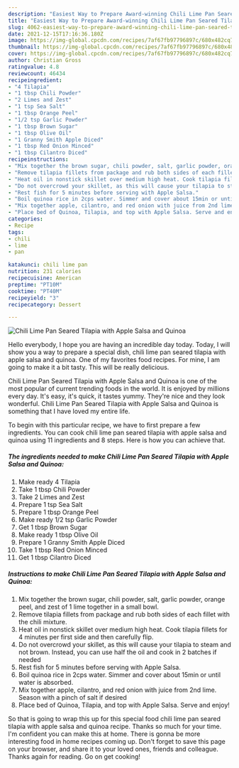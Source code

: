 ```yaml
---
description: "Easiest Way to Prepare Award-winning Chili Lime Pan Seared Tilapia with Apple Salsa and Quinoa"
title: "Easiest Way to Prepare Award-winning Chili Lime Pan Seared Tilapia with Apple Salsa and Quinoa"
slug: 4062-easiest-way-to-prepare-award-winning-chili-lime-pan-seared-tilapia-with-apple-salsa-and-quinoa
date: 2021-12-15T17:16:36.180Z
image: https://img-global.cpcdn.com/recipes/7af67fb97796897c/680x482cq70/chili-lime-pan-seared-tilapia-with-apple-salsa-and-quinoa-recipe-main-photo.jpg
thumbnail: https://img-global.cpcdn.com/recipes/7af67fb97796897c/680x482cq70/chili-lime-pan-seared-tilapia-with-apple-salsa-and-quinoa-recipe-main-photo.jpg
cover: https://img-global.cpcdn.com/recipes/7af67fb97796897c/680x482cq70/chili-lime-pan-seared-tilapia-with-apple-salsa-and-quinoa-recipe-main-photo.jpg
author: Christian Gross
ratingvalue: 4.8
reviewcount: 46434
recipeingredient:
- "4 Tilapia"
- "1 tbsp Chili Powder"
- "2 Limes and Zest"
- "1 tsp Sea Salt"
- "1 tbsp Orange Peel"
- "1/2 tsp Garlic Powder"
- "1 tbsp Brown Sugar"
- "1 tbsp Olive Oil"
- "1 Granny Smith Apple Diced"
- "1 tbsp Red Onion Minced"
- "1 tbsp Cilantro Diced"
recipeinstructions:
- "Mix together the brown sugar, chili powder, salt, garlic powder, orange peel, and zest of 1 lime together in a small bowl."
- "Remove tilapia fillets from package and rub both sides of each fillet with the chili mixture."
- "Heat oil in nonstick skillet over medium high heat. Cook tilapia fillets for 4 minutes per first side and then carefully flip."
- "Do not overcrowd your skillet, as this will cause your tilapia to steam and not brown. Instead, you can use half the oil and cook in 2 batches if needed"
- "Rest fish for 5 minutes before serving with Apple Salsa."
- "Boil quinoa rice in 2cps water. Simmer and cover about 15min or until water is absorbed."
- "Mix together apple, cilantro, and red onion with juice from 2nd lime. Season with a pinch of salt if desired"
- "Place bed of Quinoa, Tilapia, and top with Apple Salsa. Serve and enjoy!"
categories:
- Recipe
tags:
- chili
- lime
- pan

katakunci: chili lime pan 
nutrition: 231 calories
recipecuisine: American
preptime: "PT10M"
cooktime: "PT40M"
recipeyield: "3"
recipecategory: Dessert

---
```



![Chili Lime Pan Seared Tilapia with Apple Salsa and Quinoa](https://img-global.cpcdn.com/recipes/7af67fb97796897c/680x482cq70/chili-lime-pan-seared-tilapia-with-apple-salsa-and-quinoa-recipe-main-photo.jpg)

Hello everybody, I hope you are having an incredible day today. Today, I will show you a way to prepare a special dish, chili lime pan seared tilapia with apple salsa and quinoa. One of my favorites food recipes. For mine, I am going to make it a bit tasty. This will be really delicious.



Chili Lime Pan Seared Tilapia with Apple Salsa and Quinoa is one of the most popular of current trending foods in the world. It is enjoyed by millions every day. It's easy, it's quick, it tastes yummy. They're nice and they look wonderful. Chili Lime Pan Seared Tilapia with Apple Salsa and Quinoa is something that I have loved my entire life.


To begin with this particular recipe, we have to first prepare a few ingredients. You can cook chili lime pan seared tilapia with apple salsa and quinoa using 11 ingredients and 8 steps. Here is how you can achieve that.

<!--inarticleads1-->

##### The ingredients needed to make Chili Lime Pan Seared Tilapia with Apple Salsa and Quinoa:

1. Make ready 4 Tilapia
1. Take 1 tbsp Chili Powder
1. Take 2 Limes and Zest
1. Prepare 1 tsp Sea Salt
1. Prepare 1 tbsp Orange Peel
1. Make ready 1/2 tsp Garlic Powder
1. Get 1 tbsp Brown Sugar
1. Make ready 1 tbsp Olive Oil
1. Prepare 1 Granny Smith Apple Diced
1. Take 1 tbsp Red Onion Minced
1. Get 1 tbsp Cilantro Diced




<!--inarticleads2-->

##### Instructions to make Chili Lime Pan Seared Tilapia with Apple Salsa and Quinoa:

1. Mix together the brown sugar, chili powder, salt, garlic powder, orange peel, and zest of 1 lime together in a small bowl.
1. Remove tilapia fillets from package and rub both sides of each fillet with the chili mixture.
1. Heat oil in nonstick skillet over medium high heat. Cook tilapia fillets for 4 minutes per first side and then carefully flip.
1. Do not overcrowd your skillet, as this will cause your tilapia to steam and not brown. Instead, you can use half the oil and cook in 2 batches if needed
1. Rest fish for 5 minutes before serving with Apple Salsa.
1. Boil quinoa rice in 2cps water. Simmer and cover about 15min or until water is absorbed.
1. Mix together apple, cilantro, and red onion with juice from 2nd lime. Season with a pinch of salt if desired
1. Place bed of Quinoa, Tilapia, and top with Apple Salsa. Serve and enjoy!




So that is going to wrap this up for this special food chili lime pan seared tilapia with apple salsa and quinoa recipe. Thanks so much for your time. I'm confident you can make this at home. There is gonna be more interesting food in home recipes coming up. Don't forget to save this page on your browser, and share it to your loved ones, friends and colleague. Thanks again for reading. Go on get cooking!
